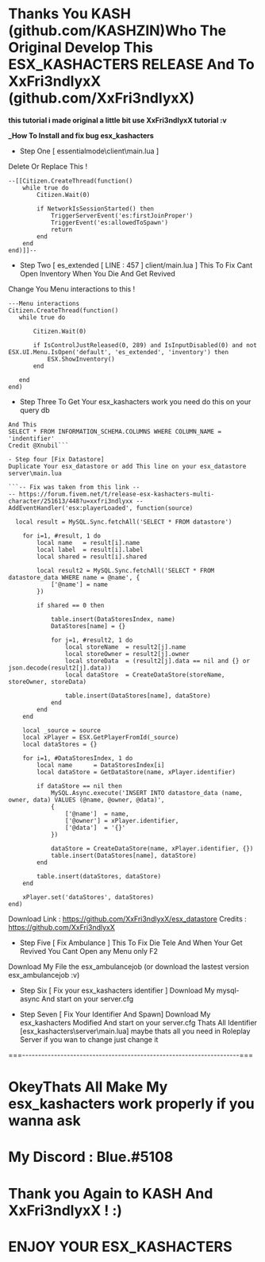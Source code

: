 # Thanks You KASH (github.com/KASHZIN)Who The Original Develop This ESX_KASHACTERS RELEASE And To XxFri3ndlyxX (github.com/XxFri3ndlyxX)

**this tutorial i made original a little bit use XxFri3ndlyxX tutorial :v**

**_How To Install and fix bug esx_kashacters**

- Step One [ essentialmode\client\main.lua ]

Delete Or Replace This !

```
--[[Citizen.CreateThread(function()
	while true do
		Citizen.Wait(0)

		if NetworkIsSessionStarted() then
			TriggerServerEvent('es:firstJoinProper')
			TriggerEvent('es:allowedToSpawn')
			return
		end
	end
end)]]--
```

- Step Two [ es_extended [ LINE : 457 ] client/main.lua ]
This To Fix Cant Open Inventory When You Die And Get Revived

Change You Menu interactions to this !
 
 ```
 ---Menu interactions
Citizen.CreateThread(function()
	while true do
		
		Citizen.Wait(0)

		if IsControlJustReleased(0, 289) and IsInputDisabled(0) and not ESX.UI.Menu.IsOpen('default', 'es_extended', 'inventory') then
			ESX.ShowInventory()
		end

	end
end)
```

- Step Three 
To Get Your esx_kashacters work you need do this on your query db

```SELECT * FROM INFORMATION_SCHEMA.COLUMNS WHERE COLUMN_NAME = 'owner'
And This
SELECT * FROM INFORMATION_SCHEMA.COLUMNS WHERE COLUMN_NAME = 'indentifier'
Credit @Xnubil```

- Step four [Fix Datastore]
Duplicate Your esx_datastore or add This line on your esx_datastore server\main.lua

```-- Fix was taken from this link --
-- https://forum.fivem.net/t/release-esx-kashacters-multi-character/251613/448?u=xxfri3ndlyxx --
AddEventHandler('esx:playerLoaded', function(source)

  local result = MySQL.Sync.fetchAll('SELECT * FROM datastore')

	for i=1, #result, 1 do
		local name   = result[i].name
		local label  = result[i].label
		local shared = result[i].shared

		local result2 = MySQL.Sync.fetchAll('SELECT * FROM datastore_data WHERE name = @name', {
			['@name'] = name
		})

		if shared == 0 then

			table.insert(DataStoresIndex, name)
			DataStores[name] = {}

			for j=1, #result2, 1 do
				local storeName  = result2[j].name
				local storeOwner = result2[j].owner
				local storeData  = (result2[j].data == nil and {} or json.decode(result2[j].data))
				local dataStore  = CreateDataStore(storeName, storeOwner, storeData)

				table.insert(DataStores[name], dataStore)
			end
		end
	end

	local _source = source
	local xPlayer = ESX.GetPlayerFromId(_source)
  	local dataStores = {}
  
	for i=1, #DataStoresIndex, 1 do
		local name      = DataStoresIndex[i]
		local dataStore = GetDataStore(name, xPlayer.identifier)

		if dataStore == nil then
			MySQL.Async.execute('INSERT INTO datastore_data (name, owner, data) VALUES (@name, @owner, @data)',
			{
				['@name']  = name,
				['@owner'] = xPlayer.identifier,
				['@data']  = '{}'
			})

			dataStore = CreateDataStore(name, xPlayer.identifier, {})
			table.insert(DataStores[name], dataStore)
		end

		table.insert(dataStores, dataStore)
	end

	xPlayer.set('dataStores', dataStores)
end)
```

Download Link : https://github.com/XxFri3ndlyxX/esx_datastore
Credits : https://github.com/XxFri3ndlyxX

- Step Five [ Fix Ambulance ]
This To Fix Die Tele And When Your Get Revived You Cant Open any Menu only F2

Download My File the esx_ambulancejob (or download the lastest version esx_ambulancejob :v)

- Step Six [ Fix your esx_kashacters identifier ]
Download My mysql-async And start on your server.cfg

- Step Seven [ Fix Your Identifier And Spawn] 
Download My esx_kashacters Modified And start on your server.cfg
Thats All Identifier [esx_kashacters\server\main.lua] maybe thats all
you need in Roleplay Server if you wan to change just change it 

===--------------------------------------------------------------------===

# OkeyThats All Make My esx_kashacters work properly if you wanna ask
# My Discord : Blue.#5108

# Thank you Again to KASH And XxFri3ndlyxX ! :)
# ENJOY YOUR ESX_KASHACTERS



